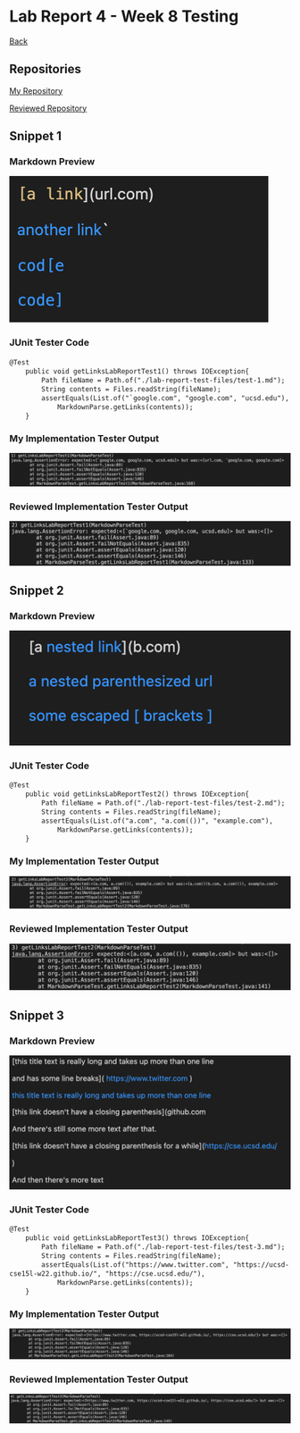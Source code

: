 # Lab Report 4 - Week 8 Testing
[Back](https://bimai25.github.io/cse15l-lab-reports/index.html)

## Repositories
[My Repository](https://github.com/bimai25/markdown-parse-brandon)

[Reviewed Repository](https://github.com/AnniePhan02/CSE15L-Panther)

## Snippet 1
### Markdown Preview
![Image](./screenshots/lab-report-4/snippet-1-prev.png)
### JUnit Tester Code
```
@Test
    public void getLinksLabReportTest1() throws IOException{
        Path fileName = Path.of("./lab-report-test-files/test-1.md");
        String contents = Files.readString(fileName);
        assertEquals(List.of("`google.com", "google.com", "ucsd.edu"),
            MarkdownParse.getLinks(contents));
    }
```
### My Implementation Tester Output
![Image](./screenshots/lab-report-4/myTest1.png)
### Reviewed Implementation Tester Output
![Image](./screenshots/lab-report-4/otherTest1.png)

## Snippet 2
### Markdown Preview
![Image](./screenshots/lab-report-4/snippet-2-prev.png)
### JUnit Tester Code
```
@Test
    public void getLinksLabReportTest2() throws IOException{
        Path fileName = Path.of("./lab-report-test-files/test-2.md");
        String contents = Files.readString(fileName);
        assertEquals(List.of("a.com", "a.com(())", "example.com"),
            MarkdownParse.getLinks(contents));
    }
```
### My Implementation Tester Output
![Image](./screenshots/lab-report-4/myTest2.png)
### Reviewed Implementation Tester Output
![Image](./screenshots/lab-report-4/otherTest2.png)

## Snippet 3
### Markdown Preview
![Image](./screenshots/lab-report-4/snippet-3-prev.png)
### JUnit Tester Code
```
@Test
    public void getLinksLabReportTest3() throws IOException{
        Path fileName = Path.of("./lab-report-test-files/test-3.md");
        String contents = Files.readString(fileName);
        assertEquals(List.of("https://www.twitter.com", "https://ucsd-cse15l-w22.github.io/", "https://cse.ucsd.edu/"),
            MarkdownParse.getLinks(contents));
    }
```
### My Implementation Tester Output
![Image](./screenshots/lab-report-4/myTest3.png)
### Reviewed Implementation Tester Output
![Image](./screenshots/lab-report-4/otherTest3.png)